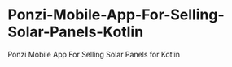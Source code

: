 # Ponzi-Mobile-App-For-Selling-Solar-Panels-Kotlin
Ponzi Mobile App For Selling Solar Panels for Kotlin
